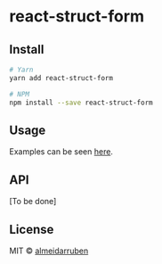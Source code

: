 # react-struct-form

## Install

```bash
# Yarn
yarn add react-struct-form

# NPM
npm install --save react-struct-form
```

## Usage

Examples can be seen [here](/examples).

## API

[To be done]

## License

MIT © [almeidarruben](https://github.com/almeidarruben)
